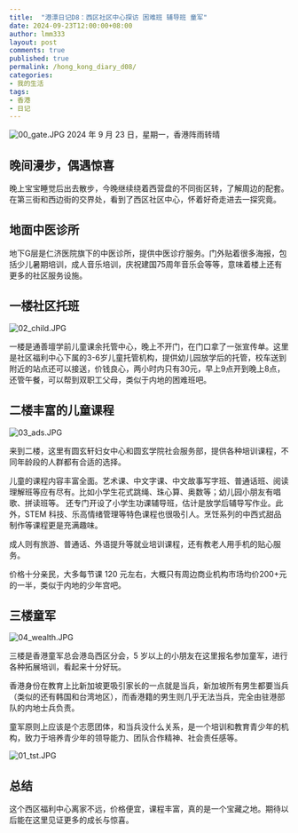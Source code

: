 ```yaml
---
title:  "港漂日记D8：西区社区中心探访 困难班 辅导班 童军"
date: 2024-09-23T12:00:00+08:00
author: lmm333
layout: post
comments: true
published: true
permalink: /hong_kong_diary_d08/
categories:
- 我的生活
tags:
- 香港
- 日记
---
```

![00_gate.JPG](../images/2024/2024-09-23-hong_kong_diary_d08/00_gate.JPG)
2024 年 9 月 23 日，星期一，香港阵雨转晴

## 晚间漫步，偶遇惊喜
晚上宝宝睡觉后出去散步，今晚继续绕着西营盘的不同街区转，了解周边的配套。在第三街和西边街的交界处，看到了西区社区中心，怀着好奇走进去一探究竟。
<!--more-->

## 地面中医诊所
地下G层是仁济医院旗下的中医诊所，提供中医诊疗服务。门外贴着很多海报，包括少儿暑期培训，成人音乐培训，庆祝建国75周年音乐会等等，意味着楼上还有更多的社区服务设施。

## 一楼社区托班
![02_child.JPG](../images/2024/2024-09-23-hong_kong_diary_d08/02_child.JPG)

一楼是通善壇学前儿童课余托管中心，晚上不开门，在门口拿了一张宣传单。这里是社区福利中心下属的3-6岁儿童托管机构，提供幼儿园放学后的托管，校车送到附近的站点还可以接送，价钱良心，两小时内只有30元，早上9点开到晚上8点，还管午餐，可以帮到双职工父母，类似于内地的困难班吧。

## 二楼丰富的儿童课程
![03_ads.JPG](../images/2024/2024-09-23-hong_kong_diary_d08/03_ads.JPG)

来到二楼，这里有圆玄轩妇女中心和圆玄学院社会服务部，提供各种培训课程，不同年龄段的人群都有合适的选择。

儿童的课程内容丰富全面。艺术课、中文字课、中文故事写字班、普通话班、阅读理解班等应有尽有。比如小学生花式跳绳、珠心算、奥数等；幼儿园小朋友有唱歌、拼读班等。 还专门开设了小学生功课辅导班，估计是放学后辅导写作业。此外，STEM 科技、乐高情绪管理等特色课程也很吸引人。烹饪系列的中西式甜品制作等课程更是充满趣味。

成人则有旅游、普通话、外语提升等就业培训课程，还有教老人用手机的贴心服务。

价格十分亲民，大多每节课 120 元左右，大概只有周边商业机构市场均价200+元的一半，类似于内地的少年宫吧。

## 三楼童军

![04_wealth.JPG](../images/2024/2024-09-23-hong_kong_diary_d08/04_wealth.JPG)

三楼是香港童军总会港岛西区分会，5 岁以上的小朋友在这里报名参加童军，进行各种拓展培训，看起来十分好玩。

香港身份在教育上比新加坡更吸引家长的一点就是当兵，新加坡所有男生都要当兵（类似的还有韩国和台湾地区），而香港籍的男生则几乎无法当兵，完全由驻港部队的内地士兵负责。

童军原则上应该是个志愿团体，和当兵没什么关系，是一个培训和教育青少年的机构，致力于培养青少年的领导能力、团队合作精神、社会责任感等。

![01_tst.JPG](../images/2024/2024-09-23-hong_kong_diary_d08/01_tst.JPG)

## 总结
这个西区福利中心离家不远，价格便宜，课程丰富，真的是一个宝藏之地。期待以后能在这里见证更多的成长与惊喜。